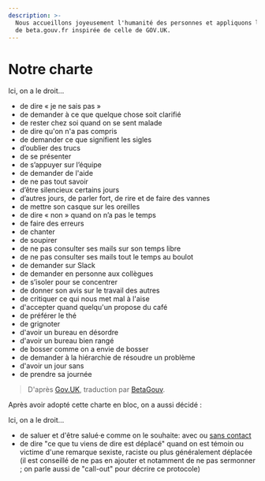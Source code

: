 ```yaml
---
description: >-
  Nous accueillons joyeusement l'humanité des personnes et appliquons la charte
  de beta.gouv.fr inspirée de celle de GOV.UK.
---
```


# Notre charte

Ici, on a le droit…

* de dire « je ne sais pas »
* de demander à ce que quelque chose soit clarifié
* de rester chez soi quand on se sent malade
* de dire qu'on n'a pas compris
* de demander ce que signifient les sigles
* d’oublier des trucs
* de se présenter
* de s’appuyer sur l’équipe
* de demander de l'aide
* de ne pas tout savoir
* d’être silencieux certains jours
* d’autres jours, de parler fort, de rire et de faire des vannes
* de mettre son casque sur les oreilles
* de dire « non » quand on n’a pas le temps
* de faire des erreurs
* de chanter
* de soupirer
* de ne pas consulter ses mails sur son temps libre
* de ne pas consulter ses mails tout le temps au boulot
* de demander sur Slack
* de demander en personne aux collègues
* de s’isoler pour se concentrer
* de donner son avis sur le travail des autres
* de critiquer ce qui nous met mal à l'aise
* d'accepter quand quelqu'un propose du café
* de préférer le thé
* de grignoter
* d'avoir un bureau en désordre
* d'avoir un bureau bien rangé
* de bosser comme on a envie de bosser
* de demander à la hiérarchie de résoudre un problème
* d'avoir un jour sans
* de prendre sa journée

> D'après [Gov.UK](https://twitter.com/gilest/status/735131901900521472), traduction par [BetaGouv](https://twitter.com/hussardnum/status/735438348215541762).

Après avoir adopté cette charte en bloc, on a aussi décidé :

Ici, on a le droit…

* de saluer et d'être salué·e comme on le souhaite: avec ou [sans contact](http://romy.tetue.net/mille-milliards-de-mille-bises)
* de dire "ce que tu viens de dire est déplacé" quand on est témoin ou victime d'une remarque sexiste, raciste ou plus généralement déplacée \(il est conseillé de ne pas en ajouter et notamment de ne pas sermonner ; on parle aussi de "call-out" pour décrire ce protocole\)

